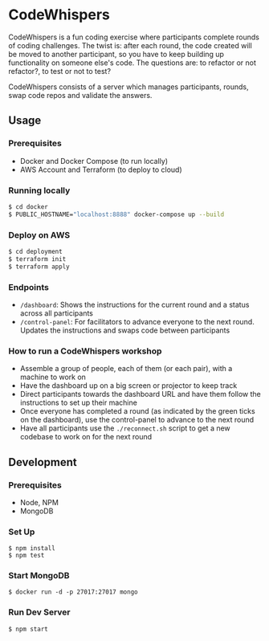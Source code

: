 # CodeWhispers

CodeWhispers is a fun coding exercise where participants complete rounds of coding challenges. The twist is: after each round, the code created will be moved to another participant, so you have to keep building up functionality on someone else's code. The questions are: to refactor or not refactor?, to test or not to test?

CodeWhispers consists of a server which manages participants, rounds, swap code repos and validate the answers.

## Usage
### Prerequisites

- Docker and Docker Compose (to run locally)
- AWS Account and Terraform (to deploy to cloud)

### Running locally

```bash
$ cd docker
$ PUBLIC_HOSTNAME="localhost:8888" docker-compose up --build
```

### Deploy on AWS

```bash
$ cd deployment
$ terraform init
$ terraform apply 
```

### Endpoints

- `/dashboard`: Shows the instructions for the current round and a status across all participants
- `/control-panel`: For facilitators to advance everyone to the next round. Updates the instructions and swaps code between participants

### How to run a CodeWhispers workshop

- Assemble a group of people, each of them (or each pair), with a machine to work on
- Have the dashboard up on a big screen or projector to keep track
- Direct participants towards the dashboard URL and have them follow the instructions to set up their machine
- Once everyone has completed a round (as indicated by the green ticks on the dashboard), use the control-panel to advance to the next round
- Have all participants use the `./reconnect.sh` script to get a new codebase to work on for the next round

## Development

### Prerequisites

- Node, NPM
- MongoDB

### Set Up

```
$ npm install
$ npm test
```

### Start MongoDB

```
$ docker run -d -p 27017:27017 mongo
```

### Run Dev Server

```
$ npm start
```
